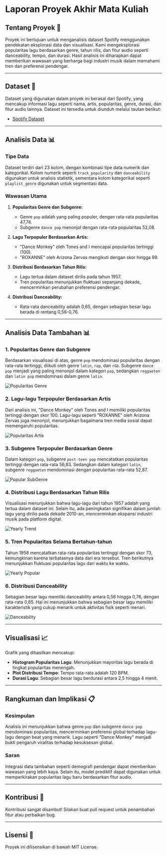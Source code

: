 
# Laporan Proyek Akhir Mata Kuliah

## Tentang Proyek 🎵
Proyek ini bertujuan untuk menganalisis dataset Spotify menggunakan pendekatan eksplorasi data dan visualisasi. Kami mengeksplorasi popularitas lagu berdasarkan genre, tahun rilis, dan fitur audio seperti danceability, tempo, dan durasi. Hasil analisis ini diharapkan dapat memberikan wawasan yang berharga bagi industri musik dalam memahami tren dan preferensi pendengar.

---

## Dataset 📂
Dataset yang digunakan dalam proyek ini berasal dari Spotify, yang mencakup informasi lagu seperti nama, artis, popularitas, genre, durasi, dan fitur audio lainnya. Dataset ini tersedia untuk diunduh melalui tautan berikut:

- [Spotify Dataset](#)

---

## Analisis Data 📊

### Tipe Data
Dataset terdiri dari 23 kolom, dengan kombinasi tipe data numerik dan kategorikal. Kolom numerik seperti `track_popularity` dan `danceability` digunakan untuk analisis statistik, sementara kolom kategorikal seperti `playlist_genre` digunakan untuk segmentasi data.

### Wawasan Utama
1. **Popularitas Genre dan Subgenre:**
   - Genre `pop` adalah yang paling populer, dengan rata-rata popularitas 47,74.
   - Subgenre `dance pop` menonjol dengan rata-rata popularitas 52,08.

2. **Lagu Terpopuler Berdasarkan Artis:**
   - "Dance Monkey" oleh Tones and I mencapai popularitas tertinggi (100).
   - "ROXANNE" oleh Arizona Zervas mengikuti dengan skor hingga 99.

3. **Distribusi Berdasarkan Tahun Rilis:**
   - Lagu tertua dalam dataset dirilis pada tahun 1957.
   - Tren popularitas menunjukkan fluktuasi sepanjang dekade, mencerminkan perubahan preferensi pendengar.

4. **Distribusi Danceability:**
   - Rata-rata danceability adalah 0,65, dengan sebagian besar lagu berada di rentang 0,56-0,76.

---

## Analisis Data Tambahan 📊

### 1. Popularitas Genre dan Subgenre
Berdasarkan visualisasi di atas, genre `pop` mendominasi popularitas dengan rata-rata tertinggi, diikuti oleh genre `latin`, `rap`, dan `r&b`. Subgenre `dance pop` menjadi yang paling menonjol dalam kategori `pop`, sedangkan `reggaeton` dan `latin pop` mendominasi dalam genre `latin`.

![Popularitas Genre](./Images/ByGenre.png)

### 2. Lagu-lagu Terpopuler Berdasarkan Artis
Dari analisis ini, "Dance Monkey" oleh Tones and I memiliki popularitas tertinggi dengan skor 100. Lagu-lagu seperti "ROXANNE" oleh Arizona Zervas juga menonjol, menunjukkan bagaimana tren media sosial dapat memengaruhi popularitas.

![Popularitas Artis](./Images/ByArtist.png)

### 3. Subgenre Terpopuler Berdasarkan Genre
Dalam kategori `pop`, subgenre `post-teen pop` mencatatkan popularitas tertinggi dengan rata-rata 56,83. Sedangkan dalam kategori `latin`, subgenre `reggaeton` mendominasi dengan popularitas rata-rata 52,87.

![Popular SubGenre](./Images/PopularSub.png)

### 4. Distribusi Lagu Berdasarkan Tahun Rilis
Visualisasi menunjukkan bahwa lagu-lagu dari tahun 1957 adalah yang tertua dalam dataset ini. Selain itu, ada peningkatan signifikan dalam jumlah lagu yang dirilis pada dekade 2010-an, mencerminkan ekspansi industri musik pada platform digital.

![Yearly Trend](./Images/Trend.png)

### 5. Tren Popularitas Selama Bertahun-tahun
Tahun 1958 mencatatkan rata-rata popularitas tertinggi dengan skor 73, kemungkinan karena terbatasnya data dari era tersebut. Tren berikutnya menunjukkan fluktuasi popularitas lagu dari waktu ke waktu.

![Yearly Popular](./Images/YearDist.png)

### 6. Distribusi Danceability
Sebagian besar lagu memiliki danceability antara 0,56 hingga 0,76, dengan rata-rata 0,65. Hal ini menunjukkan bahwa sebagian besar lagu memiliki karakteristik yang cukup menarik untuk aktivitas fisik seperti menari.

![Danceability](./Images/danceabi.png)

---

## Visualisasi 📈
Grafik yang dihasilkan mencakup:
- **Histogram Popularitas Lagu**: Menunjukkan mayoritas lagu berada di tingkat popularitas menengah.
- **Plot Distribusi Tempo**: Tempo rata-rata adalah 120 BPM.
- **Durasi Lagu**: Sebagian besar lagu berdurasi antara 2,5 hingga 4 menit.

---

## Rangkuman dan Implikasi 📋
### Kesimpulan
Analisis ini menunjukkan bahwa genre `pop` dan subgenre `dance pop` mendominasi popularitas, mencerminkan preferensi global terhadap lagu-lagu dengan beat yang menarik. Lagu seperti "Dance Monkey" menjadi bukti pengaruh viralitas terhadap kesuksesan global.

### Saran
Integrasi data tambahan seperti demografi pendengar dapat memberikan wawasan yang lebih kaya. Selain itu, model prediktif dapat digunakan untuk memperkirakan popularitas lagu baru berdasarkan fitur audio.

---

## Kontribusi 🤝
Kontribusi sangat disambut! Silakan buat pull request untuk penambahan fitur atau perbaikan bug.

---

## Lisensi 📜
Proyek ini dilisensikan di bawah MIT License.
